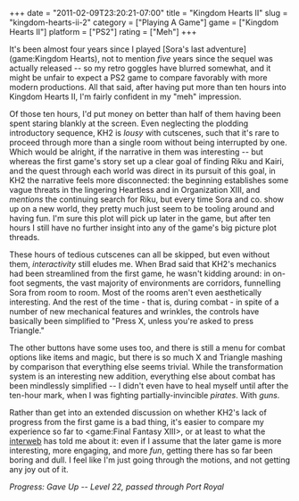 +++
date = "2011-02-09T23:20:21-07:00"
title = "Kingdom Hearts II"
slug = "kingdom-hearts-ii-2"
category = ["Playing A Game"]
game = ["Kingdom Hearts II"]
platform = ["PS2"]
rating = ["Meh"]
+++

It's been almost four years since I played [Sora's last adventure](game:Kingdom Hearts), not to mention <i>five</i> years since the sequel was actually released -- so my retro goggles have blurred somewhat, and it might be unfair to expect a PS2 game to compare favorably with more modern productions.  All that said, after having put more than ten hours into Kingdom Hearts II, I'm fairly confident in my "meh" impression.

Of those ten hours, I'd put money on better than half of them having been spent staring blankly at the screen.  Even neglecting the plodding introductory sequence, KH2 is <i>lousy</i> with cutscenes, such that it's rare to proceed through more than a single room without being interrupted by one.  Which would be alright, if the narrative in them was interesting -- but whereas the first game's story set up a clear goal of finding Riku and Kairi, and the quest through each world was direct in its pursuit of this goal, in KH2 the narrative feels more disconnected: the beginning establishes some vague threats in the lingering Heartless and in Organization XIII, and <i>mentions</i> the continuing search for Riku, but every time Sora and co. show up on a new world, they pretty much just seem to be tooling around and having fun.  I'm sure this plot will pick up later in the game, but after ten hours I still have no further insight into any of the game's big picture plot threads.

These hours of tedious cutscenes can all be skipped, but even without them, <i>interactivity</i> still eludes me.  When Brad said that KH2's mechanics had been streamlined from the first game, he wasn't kidding around: in on-foot segments, the vast majority of environments are corridors, funnelling Sora from room to room.  Most of the rooms aren't even aesthetically interesting.  And the rest of the time - that is, during combat - in spite of a number of new mechanical features and wrinkles, the controls have basically been simplified to "Press X, unless you're asked to press Triangle."

The other buttons have some uses too, and there is still a menu for combat options like items and magic, but there is so much X and Triangle mashing by comparison that everything else seems trivial.  While the transformation system is an interesting new addition, everything else about combat has been mindlessly simplified -- I didn't even have to heal myself until after the ten-hour mark, when I was fighting partially-invincible <i>pirates</i>.  With <i>guns</i>.

Rather than get into an extended discussion on whether KH2's lack of progress from the first game is a bad thing, it's easier to compare my experience so far to <game:Final Fantasy XIII>, or at least to what the <a href="http://origin.avclub.com/articles/final-fantasy-xiii,39166/">interweb</a> has told me about it: even if I assume that the later game is more interesting, more engaging, and more <i>fun</i>, getting there has so far been boring and dull.  I feel like I'm just going through the motions, and not getting any joy out of it.

<i>Progress: Gave Up -- Level 22, passed through Port Royal</i>